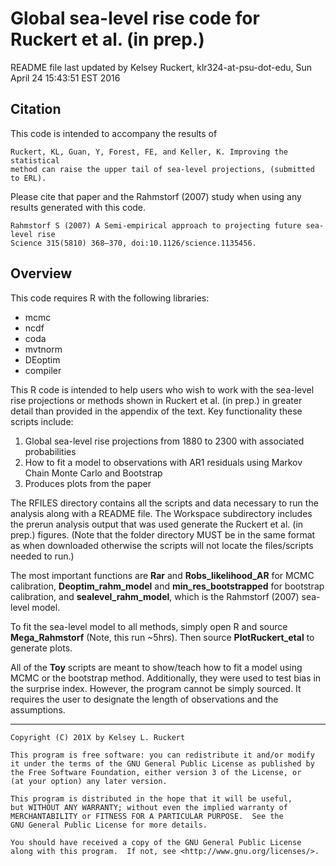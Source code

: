 # Global sea-level rise code for Ruckert et al. (in prep.)

README file last updated by Kelsey Ruckert, klr324-at-psu-dot-edu, Sun April 24 15:43:51 EST 2016

## Citation

This code is intended to accompany the results of

	Ruckert, KL, Guan, Y, Forest, FE, and Keller, K. Improving the statistical
	method can raise the upper tail of sea-level projections, (submitted to ERL).

Please cite that paper and the Rahmstorf (2007) study when using any results generated with this code.

	Rahmstorf S (2007) A Semi-empirical approach to projecting future sea-level rise
	Science 315(5810) 368–370, doi:10.1126/science.1135456.

## Overview

This code requires R with the following libraries:
- mcmc
- ncdf
- coda
- mvtnorm
- DEoptim
- compiler

This R code is intended to help users who wish to work with the sea-level rise projections or methods shown in Ruckert et al. (in prep.) in greater detail than provided in the appendix of the text. Key functionality these scripts include:

1. Global sea-level rise projections from 1880 to 2300 with associated probabilities
2. How to fit a model to observations with AR1 residuals using Markov Chain Monte Carlo and Bootstrap
3. Produces plots from the paper

The RFILES directory contains all the scripts and data necessary to run the analysis along with a README file. The Workspace subdirectory includes the prerun analysis output that was used generate the Ruckert et al. (in prep.) figures. (Note that the folder directory MUST be in the same format as when downloaded otherwise the scripts will not locate the files/scripts needed to run.)

The most important functions are **Rar** and **Robs_likelihood_AR** for MCMC calibration, **Deoptim_rahm_model** and **min_res_bootstrapped** for bootstrap calibration, and **sealevel_rahm_model**, which is the Rahmstorf (2007) sea-level model.

To fit the sea-level model to all methods, simply open R and source **Mega_Rahmstorf** (Note, this run ~5hrs). Then source **PlotRuckert_etal** to generate plots.

All of the **Toy** scripts are meant to show/teach how to fit a model using MCMC or the bootstrap method. Additionally, they were used to test bias in the surprise index. However, the program cannot be simply sourced. It requires the user to designate the length of observations and the assumptions.

----

    Copyright (C) 201X by Kelsey L. Ruckert

    This program is free software: you can redistribute it and/or modify
    it under the terms of the GNU General Public License as published by
    the Free Software Foundation, either version 3 of the License, or
    (at your option) any later version.

    This program is distributed in the hope that it will be useful,
    but WITHOUT ANY WARRANTY; without even the implied warranty of
    MERCHANTABILITY or FITNESS FOR A PARTICULAR PURPOSE.  See the
    GNU General Public License for more details.

    You should have received a copy of the GNU General Public License
    along with this program.  If not, see <http://www.gnu.org/licenses/>.
